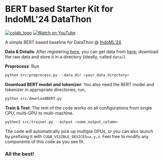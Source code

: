 # BERT based Starter Kit for IndoML'24 DataThon

[![colab_logo](https://colab.research.google.com/assets/colab-badge.svg)](https://colab.research.google.com/github/karannb/indoml-bert-baseline/blob/main/tutorial.ipynb)
[![Watch on YouTube](https://img.shields.io/badge/Watch_on_YouTube-FF0000)](https://youtu.be/iymEx8uDAUY?si=lJQx4K7Vi0cltHOt)

A simple BERT based baseline for DataThon @ [IndoML'24](https://sites.google.com/view/datathon-indoml24).

**Data & Details**: After registering [here](https://codalab.lisn.upsaclay.fr/competitions/19907#learn_the_details), you can get data from [here](https://codalab.lisn.upsaclay.fr/competitions/19907#participate); download the raw data and store it in a directory (ideally, called `data/`).

**Preprocess**: Run
```python
python src/preprocess.py --data_dir <your_data_directory>
```

**Download BERT model and tokenizer**: You also need the BERT model and tokenizer in appropriate directories, run,
```python
python src/downloadBERT.py
```

**Train & Test**: The rest of the code works on all configurations from single CPU, multi-GPU to multi-machine.
```python
python3 src/trainer.py --output <some_output_column>
```
The code will automatically pick up multiple GPUs, or you can also launch by prefixing it with `CUDA_VISIBLE_DEVICES=x,y,z`.
Feel free to modify any components of this code as you see fit.

### All the best!
